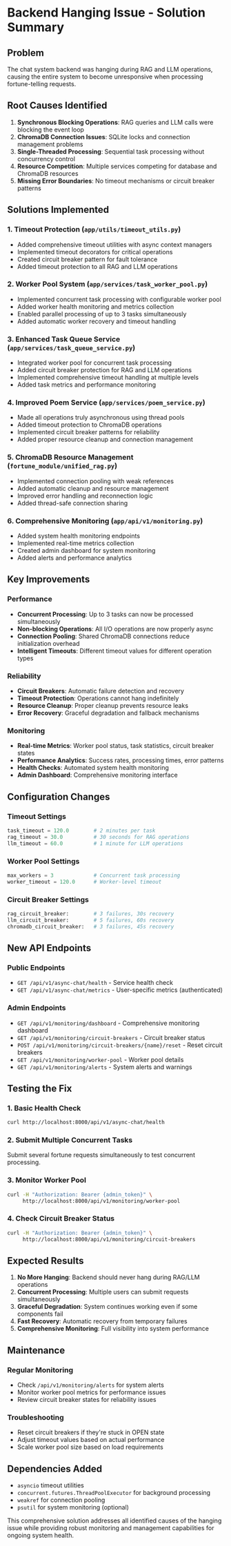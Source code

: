 # Backend Hanging Issue - Solution Summary

## Problem
The chat system backend was hanging during RAG and LLM operations, causing the entire system to become unresponsive when processing fortune-telling requests.

## Root Causes Identified
1. **Synchronous Blocking Operations**: RAG queries and LLM calls were blocking the event loop
2. **ChromaDB Connection Issues**: SQLite locks and connection management problems
3. **Single-Threaded Processing**: Sequential task processing without concurrency control
4. **Resource Competition**: Multiple services competing for database and ChromaDB resources
5. **Missing Error Boundaries**: No timeout mechanisms or circuit breaker patterns

## Solutions Implemented

### 1. Timeout Protection (`app/utils/timeout_utils.py`)
- Added comprehensive timeout utilities with async context managers
- Implemented timeout decorators for critical operations
- Created circuit breaker pattern for fault tolerance
- Added timeout protection to all RAG and LLM operations

### 2. Worker Pool System (`app/services/task_worker_pool.py`)
- Implemented concurrent task processing with configurable worker pool
- Added worker health monitoring and metrics collection
- Enabled parallel processing of up to 3 tasks simultaneously
- Added automatic worker recovery and timeout handling

### 3. Enhanced Task Queue Service (`app/services/task_queue_service.py`)
- Integrated worker pool for concurrent task processing
- Added circuit breaker protection for RAG and LLM operations
- Implemented comprehensive timeout handling at multiple levels
- Added task metrics and performance monitoring

### 4. Improved Poem Service (`app/services/poem_service.py`)
- Made all operations truly asynchronous using thread pools
- Added timeout protection to ChromaDB operations
- Implemented circuit breaker patterns for reliability
- Added proper resource cleanup and connection management

### 5. ChromaDB Resource Management (`fortune_module/unified_rag.py`)
- Implemented connection pooling with weak references
- Added automatic cleanup and resource management
- Improved error handling and reconnection logic
- Added thread-safe connection sharing

### 6. Comprehensive Monitoring (`app/api/v1/monitoring.py`)
- Added system health monitoring endpoints
- Implemented real-time metrics collection
- Created admin dashboard for system monitoring
- Added alerts and performance analytics

## Key Improvements

### Performance
- **Concurrent Processing**: Up to 3 tasks can now be processed simultaneously
- **Non-blocking Operations**: All I/O operations are now properly async
- **Connection Pooling**: Shared ChromaDB connections reduce initialization overhead
- **Intelligent Timeouts**: Different timeout values for different operation types

### Reliability
- **Circuit Breakers**: Automatic failure detection and recovery
- **Timeout Protection**: Operations cannot hang indefinitely
- **Resource Cleanup**: Proper cleanup prevents resource leaks
- **Error Recovery**: Graceful degradation and fallback mechanisms

### Monitoring
- **Real-time Metrics**: Worker pool status, task statistics, circuit breaker states
- **Performance Analytics**: Success rates, processing times, error patterns
- **Health Checks**: Automated system health monitoring
- **Admin Dashboard**: Comprehensive monitoring interface

## Configuration Changes

### Timeout Settings
```python
task_timeout = 120.0        # 2 minutes per task
rag_timeout = 30.0          # 30 seconds for RAG operations
llm_timeout = 60.0          # 1 minute for LLM operations
```

### Worker Pool Settings
```python
max_workers = 3             # Concurrent task processing
worker_timeout = 120.0      # Worker-level timeout
```

### Circuit Breaker Settings
```python
rag_circuit_breaker:        # 3 failures, 30s recovery
llm_circuit_breaker:        # 5 failures, 60s recovery
chromadb_circuit_breaker:   # 3 failures, 45s recovery
```

## New API Endpoints

### Public Endpoints
- `GET /api/v1/async-chat/health` - Service health check
- `GET /api/v1/async-chat/metrics` - User-specific metrics (authenticated)

### Admin Endpoints
- `GET /api/v1/monitoring/dashboard` - Comprehensive monitoring dashboard
- `GET /api/v1/monitoring/circuit-breakers` - Circuit breaker status
- `POST /api/v1/monitoring/circuit-breakers/{name}/reset` - Reset circuit breakers
- `GET /api/v1/monitoring/worker-pool` - Worker pool details
- `GET /api/v1/monitoring/alerts` - System alerts and warnings

## Testing the Fix

### 1. Basic Health Check
```bash
curl http://localhost:8000/api/v1/async-chat/health
```

### 2. Submit Multiple Concurrent Tasks
Submit several fortune requests simultaneously to test concurrent processing.

### 3. Monitor Worker Pool
```bash
curl -H "Authorization: Bearer {admin_token}" \
     http://localhost:8000/api/v1/monitoring/worker-pool
```

### 4. Check Circuit Breaker Status
```bash
curl -H "Authorization: Bearer {admin_token}" \
     http://localhost:8000/api/v1/monitoring/circuit-breakers
```

## Expected Results

1. **No More Hanging**: Backend should never hang during RAG/LLM operations
2. **Concurrent Processing**: Multiple users can submit requests simultaneously
3. **Graceful Degradation**: System continues working even if some components fail
4. **Fast Recovery**: Automatic recovery from temporary failures
5. **Comprehensive Monitoring**: Full visibility into system performance

## Maintenance

### Regular Monitoring
- Check `/api/v1/monitoring/alerts` for system alerts
- Monitor worker pool metrics for performance issues
- Review circuit breaker states for reliability issues

### Troubleshooting
- Reset circuit breakers if they're stuck in OPEN state
- Adjust timeout values based on actual performance
- Scale worker pool size based on load requirements

## Dependencies Added
- `asyncio` timeout utilities
- `concurrent.futures.ThreadPoolExecutor` for background processing
- `weakref` for connection pooling
- `psutil` for system monitoring (optional)

This comprehensive solution addresses all identified causes of the hanging issue while providing robust monitoring and management capabilities for ongoing system health.